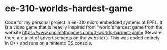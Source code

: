 # ee-310-worlds-hardest-game
Code for my personal project in ee-310 micro embedded systems at EPFL. It is a video game that is heavily inspired from "world's hardest game from the website https://www.coolmathgames.com/0-worlds-hardest-game (Beware there are a lot of advertisements on the website) ). This was coded entirely in C++ and runs on a nintento DS console.
